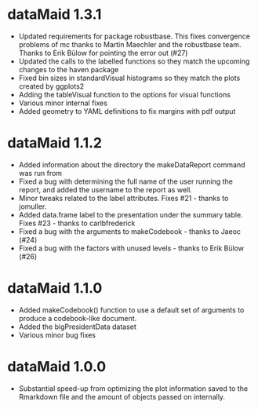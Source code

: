 # dataMaid 1.3.1

*   Updated requirements for package robustbase. This fixes convergence problems of mc thanks to Martin Maechler and the robustbase team. 
    Thanks to Erik Bülow for pointing the error out (#27)
*   Updated the calls to the labelled functions so they match the upcoming changes to the haven package
*   Fixed bin sizes in standardVisual histograms so they match the plots created by ggplots2
*   Adding the tableVisual function to the options for visual functions
*   Various minor internal fixes
*   Added geometry to YAML definitions to fix margins with pdf output

# dataMaid 1.1.2

*   Added information about the directory the makeDataReport command was run from 
*   Fixed a bug with determining the full name of the user running the report, and added the username to the report as well.
*   Minor tweaks related to the label attributes. Fixes #21 - thanks to jomuller.
*   Added data.frame label to the presentation under the summary table. Fixes #23 - thanks to carlbfrederick
*   Fixed a bug with the arguments to makeCodebook - thanks to Jaeoc (#24)
*   Fixed a bug with the factors with unused levels - thanks to Erik Bülow (#26)

# dataMaid 1.1.0

*   Added makeCodebook() function to use a default set of arguments to produce a codebook-like document.
*   Added the bigPresidentData dataset 
*   Various minor bug fixes

# dataMaid 1.0.0

*   Substantial speed-up from optimizing the plot information saved to the Rmarkdown file and the amount of objects passed on internally.

